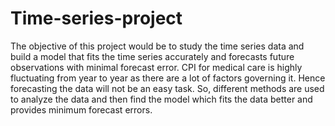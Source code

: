 # Time-series-project
The objective of this project would be to study the time series data and build a model that fits the time series accurately and forecasts future observations with minimal forecast error. CPI for medical care is highly fluctuating from year to year as there are a lot of factors governing it. Hence forecasting the data will not be an easy task. So, different methods are used to analyze the data and then find the model which fits the data better and provides minimum forecast errors.
